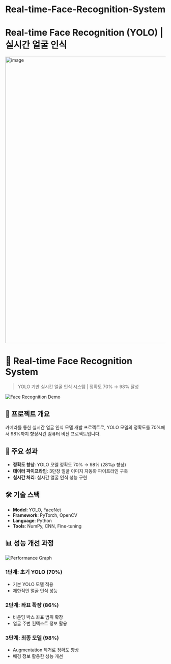 # Real-time-Face-Recognition-System
# Real-time Face Recognition (YOLO) | 실시간 얼굴 인식
<img width="1600" height="900" alt="image" src="https://github.com/user-attachments/assets/5789989a-4fc2-4851-859e-10349438a4f0" />

# 🎯 Real-time Face Recognition System
> YOLO 기반 실시간 얼굴 인식 시스템 | 정확도 70% → 98% 달성

![Face Recognition Demo](./images/face_recognition_demo.gif)

## 📌 프로젝트 개요
카메라를 통한 실시간 얼굴 인식 모델 개발 프로젝트로, YOLO 모델의 정확도를 70%에서 98%까지 향상시킨 컴퓨터 비전 프로젝트입니다.

## 🚀 주요 성과
- **정확도 향상**: YOLO 모델 정확도 70% → 98% (28%p 향상)
- **데이터 파이프라인**: 3만장 얼굴 이미지 자동화 파이프라인 구축
- **실시간 처리**: 실시간 얼굴 인식 성능 구현

## 🛠 기술 스택
- **Model**: YOLO, FaceNet
- **Framework**: PyTorch, OpenCV
- **Language**: Python
- **Tools**: NumPy, CNN, Fine-tuning

## 📊 성능 개선 과정
![Performance Graph](./images/performance_graph.png)

### 1단계: 초기 YOLO (70%)
- 기본 YOLO 모델 적용
- 제한적인 얼굴 인식 성능

### 2단계: 좌표 확장 (86%)
- 바운딩 박스 좌표 범위 확장
- 얼굴 주변 컨텍스트 정보 활용

### 3단계: 최종 모델 (98%)
- Augmentation 제거로 정확도 향상
- 배경 정보 활용한 성능 개선

